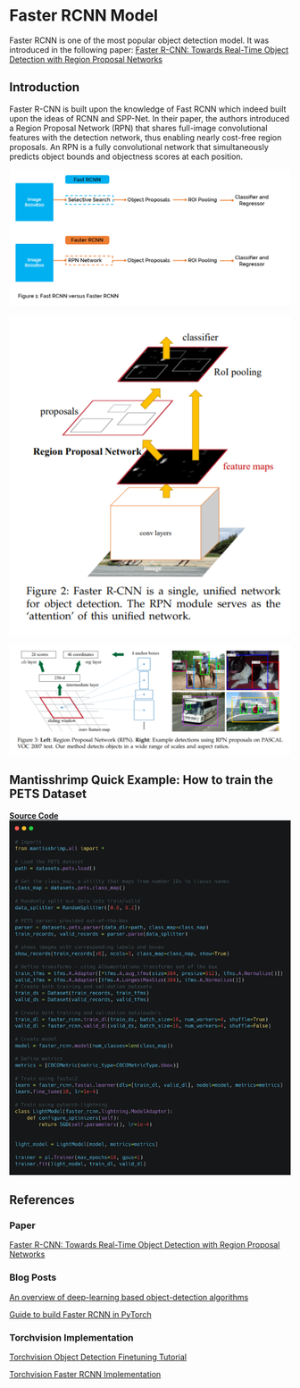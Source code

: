 # Faster RCNN Model

Faster RCNN is one of the most popular object detection model. It was introduced in the following paper:
[Faster R-CNN: Towards Real-Time Object Detection with Region Proposal Networks](https://arxiv.org/abs/1506.01497)


## Introduction
Faster R-CNN is built upon the knowledge of Fast RCNN which indeed built upon the ideas of RCNN and SPP-Net. In their paper, the authors introduced a Region Proposal Network (RPN) that shares full-image convolutional features with the detection network, thus enabling nearly cost-free region proposals. An RPN is a fully convolutional network that simultaneously predicts object bounds and objectness scores at each position. 

![image](images/fast-rcnn-vs-faster-rcnn.png)

![image](images/faster-rcnn-fig-2.png)

![image](images/faster-rcnn-fig-3.png)


## Mantisshrimp Quick Example: How to train the **PETS Dataset**

[**Source Code**](https://airctic.github.io/mantisshrimp/examples/training/)
![image](images/mantis-readme.png)


## References

### Paper
[Faster R-CNN: Towards Real-Time Object Detection with Region Proposal Networks](https://arxiv.org/abs/1506.01497)

### Blog Posts
[An overview of deep-learning based object-detection algorithms](https://medium.com/@fractaldle/brief-overview-on-object-detection-algorithms-ec516929be93)

[Guide to build Faster RCNN in PyTorch](https://medium.com/@fractaldle/guide-to-build-faster-rcnn-in-pytorch-95b10c273439)

### Torchvision Implementation

[Torchvision Object Detection Finetuning Tutorial](https://pytorch.org/tutorials/intermediate/torchvision_tutorial.html)

[Torchvision Faster RCNN Implementation](https://github.com/pytorch/vision/blob/master/torchvision/models/detection/faster_rcnn.py)

